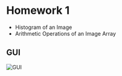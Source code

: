 # Homework 1
 - Histogram of an Image
 - Arithmetic Operations of an Image Array
## GUI
![GUI](https://github.com/ChengZheWu/Principles-and-Applications-of-Digital-Image-Processing/blob/main/hw1/GUI.png)
